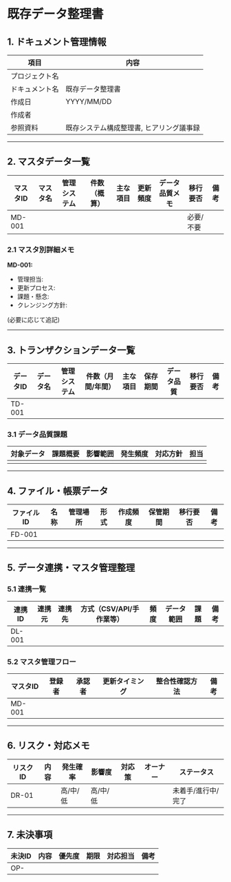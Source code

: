 # 既存データ整理書

## 1. ドキュメント管理情報
| 項目 | 内容 |
|------|------|
| プロジェクト名 | |
| ドキュメント名 | 既存データ整理書 |
| 作成日 | YYYY/MM/DD |
| 作成者 | |
| 参照資料 | 既存システム構成整理書, ヒアリング議事録 |

---

## 2. マスタデータ一覧
| マスタID | マスタ名 | 管理システム | 件数（概算） | 主な項目 | 更新頻度 | データ品質メモ | 移行要否 | 備考 |
|----------|----------|--------------|--------------|-----------|-----------|----------------|----------|------|
| MD-001 | | | | | | | 必要/不要 | |

### 2.1 マスタ別詳細メモ
**MD-001:**  
- 管理担当:  
- 更新プロセス:  
- 課題・懸念:  
- クレンジング方針:  

(必要に応じて追記)

---

## 3. トランザクションデータ一覧
| データID | データ名 | 管理システム | 件数（月間/年間） | 主な項目 | 保存期間 | データ品質 | 移行要否 | 備考 |
|----------|----------|--------------|--------------------|-----------|-----------|------------|----------|------|
| TD-001 | | | | | | | | |

### 3.1 データ品質課題
| 対象データ | 課題概要 | 影響範囲 | 発生頻度 | 対応方針 | 担当 |
|-------------|----------|----------|----------|----------|------|
| | | | | | |

---

## 4. ファイル・帳票データ
| ファイルID | 名称 | 管理場所 | 形式 | 作成頻度 | 保管期間 | 移行要否 | 備考 |
|------------|------|----------|------|----------|-----------|----------|------|
| FD-001 | | | | | | | |

---

## 5. データ連携・マスタ管理整理

### 5.1 連携一覧
| 連携ID | 連携元 | 連携先 | 方式（CSV/API/手作業等） | 頻度 | データ範囲 | 課題 | 備考 |
|--------|--------|--------|---------------------------|------|------------|------|------|
| DL-001 | | | | | | | |

### 5.2 マスタ管理フロー
| マスタID | 登録者 | 承認者 | 更新タイミング | 整合性確認方法 | 備考 |
|----------|--------|--------|----------------|----------------|------|
| MD-001 | | | | | |

---

## 6. リスク・対応メモ
| リスクID | 内容 | 発生確率 | 影響度 | 対応策 | オーナー | ステータス |
|----------|------|----------|--------|--------|----------|-------------|
| DR-01 | | 高/中/低 | 高/中/低 | | | 未着手/進行中/完了 |

---

## 7. 未決事項
| 未決ID | 内容 | 優先度 | 期限 | 対応担当 | 備考 |
|--------|------|--------|------|----------|------|
| OP- | | | | | |

